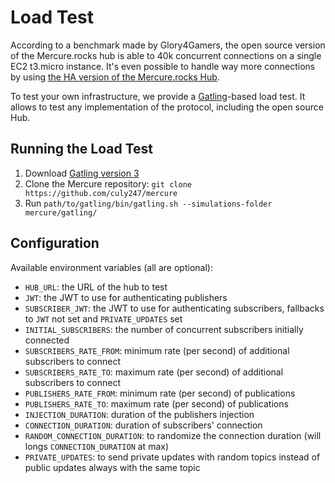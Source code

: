 # Load Test

According to a benchmark made by Glory4Gamers, the open source version of the Mercure.rocks hub is able to 40k concurrent connections on a single EC2 t3.micro instance.
It's even possible to handle way more connections by using [the HA version of the Mercure.rocks Hub](cluster.md).

To test your own infrastructure, we provide a [Gatling](https://gatling.io)-based load test. It allows to test any implementation of the protocol, including the open source Hub.

## Running the Load Test

1. Download [Gatling version 3](https://gatling.io/open-source/)
2. Clone the Mercure repository: `git clone https://github.com/culy247/mercure`
3. Run `path/to/gatling/bin/gatling.sh --simulations-folder mercure/gatling/`

## Configuration

Available environment variables (all are optional):

* `HUB_URL`: the URL of the hub to test
* `JWT`: the JWT to use for authenticating publishers
* `SUBSCRIBER_JWT`: the JWT to use for authenticating subscribers, fallbacks to `JWT` not set and `PRIVATE_UPDATES` set
* `INITIAL_SUBSCRIBERS`: the number of concurrent subscribers initially connected
* `SUBSCRIBERS_RATE_FROM`: minimum rate (per second) of additional subscribers to connect
* `SUBSCRIBERS_RATE_TO`: maximum rate (per second) of additional subscribers to connect
* `PUBLISHERS_RATE_FROM`: minimum rate (per second) of publications
* `PUBLISHERS_RATE_TO`: maximum rate (per second) of publications
* `INJECTION_DURATION`: duration of the publishers injection
* `CONNECTION_DURATION`: duration of subscribers' connection
* `RANDOM_CONNECTION_DURATION`: to randomize the connection duration (will longs `CONNECTION_DURATION` at max)
* `PRIVATE_UPDATES`: to send private updates with random topics instead of public updates always with the same topic
